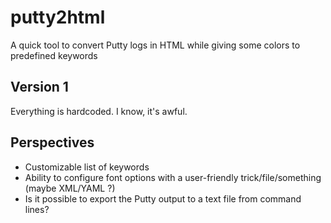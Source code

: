 # putty2html
A quick tool to convert Putty logs in HTML while giving some colors to predefined keywords

## Version 1
Everything is hardcoded. I know, it's awful.

## Perspectives
- Customizable list of keywords
- Ability to configure font options with a user-friendly trick/file/something (maybe XML/YAML ?)
- Is it possible to export the Putty output to a text file from command lines?
